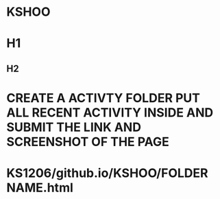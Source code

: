 # KSHOO
# H1
## H2 
# CREATE A ACTIVTY FOLDER PUT ALL RECENT ACTIVITY INSIDE  AND SUBMIT THE LINK AND SCREENSHOT OF THE PAGE
# KS1206/github.io/KSHOO/FOLDER NAME.html
